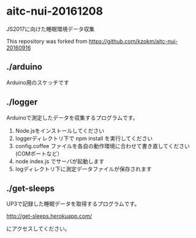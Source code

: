 # aitc-nui-20161208
JS2017に向けた睡眠環境データ収集

This repository was forked from https://github.com/kzokm/aitc-nui-20160916

## ./arduino
Arduino用のスケッチです

## ./logger
Arduinoで測定したデータを収集するプログラムです。

1. Node.jsをインストールしてください
2. loggerディレクトリ下で npm install を実行してください
3. config.coffee ファイルを各自の動作環境に合わせて書き直してください(COMポートなど）
4. node index.js でサーバが起動します
5. logディレクトリ下に測定データファイルが保存されます

## ./get-sleeps
UP3で記録した睡眠データを取得するプログラムです。

http://get-sleeps.herokuapp.com/

にアクセスしてください。
